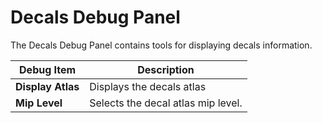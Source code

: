 # Decals Debug Panel

The Decals Debug Panel contains tools for displaying decals information.

| **Debug Item**    | **Description**                    |
| ----------------- | ---------------------------------- |
| **Display Atlas** | Displays the decals atlas          |
| **Mip Level**     | Selects the decal atlas mip level. |



